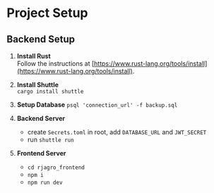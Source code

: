 # Project Setup

## Backend Setup

1. **Install Rust**  
   Follow the instructions at [https://www.rust-lang.org/tools/install](https://www.rust-lang.org/tools/install).

2. **Install Shuttle**  
   `cargo install shuttle`

3. **Setup Database**
   `psql 'connection_url' -f backup.sql`

5. **Backend Server**
   - create `Secrets.toml` in root, add `DATABASE_URL` and `JWT_SECRET`
   - run `shuttle run`

6. **Frontend Server**
   - `cd rjagro_frontend`
   - `npm i`
   - `npm run dev`
